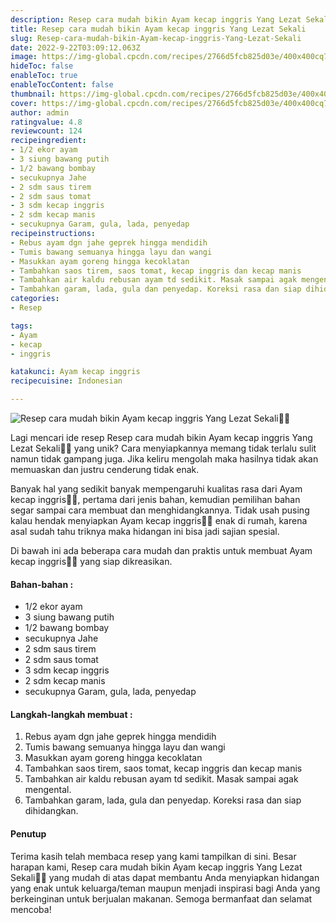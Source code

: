 ```yaml
---
description: Resep cara mudah bikin Ayam kecap inggris Yang Lezat Sekali"
title: Resep cara mudah bikin Ayam kecap inggris Yang Lezat Sekali
slug: Resep-cara-mudah-bikin-Ayam-kecap-inggris-Yang-Lezat-Sekali
date: 2022-9-22T03:09:12.063Z
image: https://img-global.cpcdn.com/recipes/2766d5fcb825d03e/400x400cq70/photo.jpg
hideToc: false
enableToc: true
enableTocContent: false
thumbnail: https://img-global.cpcdn.com/recipes/2766d5fcb825d03e/400x400cq70/photo.jpg
cover: https://img-global.cpcdn.com/recipes/2766d5fcb825d03e/400x400cq70/photo.jpg
author: admin
ratingvalue: 4.8
reviewcount: 124
recipeingredient:
- 1/2 ekor ayam
- 3 siung bawang putih
- 1/2 bawang bombay
- secukupnya Jahe
- 2 sdm saus tirem
- 2 sdm saus tomat
- 3 sdm kecap inggris
- 2 sdm kecap manis
- secukupnya Garam, gula, lada, penyedap
recipeinstructions:
- Rebus ayam dgn jahe geprek hingga mendidih
- Tumis bawang semuanya hingga layu dan wangi
- Masukkan ayam goreng hingga kecoklatan
- Tambahkan saos tirem, saos tomat, kecap inggris dan kecap manis
- Tambahkan air kaldu rebusan ayam td sedikit. Masak sampai agak mengental.
- Tambahkan garam, lada, gula dan penyedap. Koreksi rasa dan siap dihidangkan.
categories:
- Resep

tags:
- Ayam
- kecap
- inggris

katakunci: Ayam kecap inggris
recipecuisine: Indonesian

---
```


![Resep cara mudah bikin Ayam kecap inggris Yang Lezat Sekali👩‍🍳](https://img-global.cpcdn.com/recipes/2766d5fcb825d03e/400x400cq70/photo.jpg)

Lagi mencari ide resep Resep cara mudah bikin Ayam kecap inggris Yang Lezat Sekali👩‍🍳 yang unik? Cara menyiapkannya memang tidak terlalu sulit namun tidak gampang juga. Jika keliru mengolah maka hasilnya tidak akan memuaskan dan justru cenderung tidak enak.

Banyak hal yang sedikit banyak mempengaruhi kualitas rasa dari Ayam kecap inggris👩‍🍳, pertama dari jenis bahan, kemudian pemilihan bahan segar sampai cara membuat dan menghidangkannya. Tidak usah pusing kalau hendak menyiapkan Ayam kecap inggris👩‍🍳 enak di rumah, karena asal sudah tahu triknya maka hidangan ini bisa jadi sajian spesial.

Di bawah ini ada beberapa cara mudah dan praktis untuk membuat Ayam kecap inggris👩‍🍳 yang siap dikreasikan.

<!--inarticleads1-->

#### Bahan-bahan :

- 1/2 ekor ayam
- 3 siung bawang putih
- 1/2 bawang bombay
- secukupnya Jahe
- 2 sdm saus tirem
- 2 sdm saus tomat
- 3 sdm kecap inggris
- 2 sdm kecap manis
- secukupnya Garam, gula, lada, penyedap

<!--inarticleads2-->

#### Langkah-langkah membuat :

1. Rebus ayam dgn jahe geprek hingga mendidih
1. Tumis bawang semuanya hingga layu dan wangi
1. Masukkan ayam goreng hingga kecoklatan
1. Tambahkan saos tirem, saos tomat, kecap inggris dan kecap manis
1. Tambahkan air kaldu rebusan ayam td sedikit. Masak sampai agak mengental.
1. Tambahkan garam, lada, gula dan penyedap. Koreksi rasa dan siap dihidangkan.

#### Penutup

Terima kasih telah membaca resep yang kami tampilkan di sini. Besar harapan kami, Resep cara mudah bikin Ayam kecap inggris Yang Lezat Sekali👩‍🍳 yang mudah di atas dapat membantu Anda menyiapkan hidangan yang enak untuk keluarga/teman maupun menjadi inspirasi bagi Anda yang berkeinginan untuk berjualan makanan. Semoga bermanfaat dan selamat mencoba!